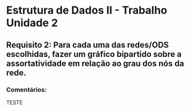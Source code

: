 # Estrutura de Dados II - Trabalho Unidade 2 

## Requisito 2: Para cada uma das redes/ODS escolhidas, fazer um gráfico bipartido sobre a assortatividade em relação ao grau dos nós da rede. 

### Comentários:
TESTE
